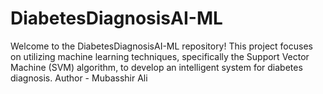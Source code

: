 # DiabetesDiagnosisAI-ML
Welcome to the DiabetesDiagnosisAI-ML repository! This project focuses on utilizing machine learning techniques, specifically the Support Vector Machine (SVM) algorithm, to develop an intelligent system for diabetes diagnosis.
Author - Mubasshir Ali
